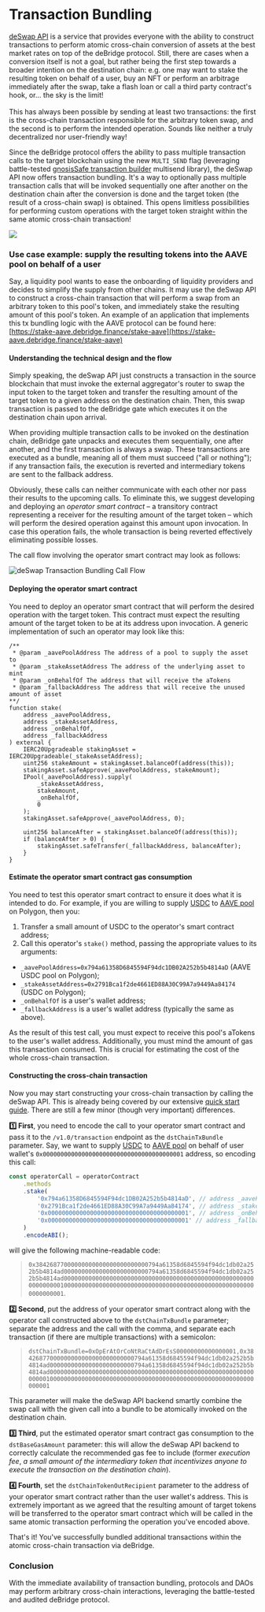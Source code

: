 # Transaction Bundling

[deSwap API](https://debridge.finance/api) is a service that provides everyone with the ability to construct transactions to perform atomic cross-chain conversion of assets at the best market rates on top of the deBridge protocol. Still, there are cases when a conversion itself is not a goal, but rather being the first step towards a broader intention on the destination chain: e.g. one may want to stake the resulting token on behalf of a user, buy an NFT or perform an arbitrage immediately after the swap, take a flash loan or call a third party contract's hook, or... the sky is the limit! \
\
This has always been possible by sending at least two transactions: the first is the cross-chain transaction responsible for the arbitrary token swap, and the second is to perform the intended operation. Sounds like neither a truly decentralized nor user-friendly way!

Since the deBridge protocol offers the ability to pass multiple transaction calls to the target blockchain using the new `MULTI_SEND` flag (leveraging battle-tested [gnosisSafe transaction builder](https://help.gnosis-safe.io/en/articles/4680071-transaction-builder) multisend library), the deSwap API now offers transaction bundling. It's a way to optionally pass multiple transaction calls that will be invoked sequentially one after another on the destination chain after the conversion is done and the target token (the result of a cross-chain swap) is obtained. This opens limitless possibilities for performing custom operations with the target token straight within the same atomic cross-chain transaction!

![](../.gitbook/assets/telegram-cloud-document-2-5201843455797500278.jpg)

### Use case example: supply the resulting tokens into the AAVE pool on behalf of a user

Say, a liquidity pool wants to ease the onboarding of liquidity providers and decides to simplify the supply from other chains. It may use the deSwap API to construct a cross-chain transaction that will perform a swap from an arbitrary token to this pool's token, and immediately stake the resulting amount of this pool's token. An example of an application that implements this tx bundling logic with the AAVE protocol can be found here: [https://stake-aave.debridge.finance/stake-aave](https://stake-aave.debridge.finance/stake-aave)

#### Understanding the technical design and the flow

Simply speaking, the deSwap API just constructs a transaction in the source blockchain that must invoke the external aggregator's router to swap the input token to the target token and transfer the resulting amount of the target token to a given address on the destination chain. Then, this swap transaction is passed to the deBridge gate which executes it on the destination chain upon arrival.

When providing multiple transaction calls to be invoked on the destination chain, deBridge gate unpacks and executes them sequentially, one after another, and the first transaction is always a swap. These transactions are executed as a bundle, meaning all of them must succeed ("all or nothing"); if any transaction fails, the execution is reverted and intermediary tokens are sent to the fallback address.

Obviously, these calls can neither communicate with each other nor pass their results to the upcoming calls. To eliminate this, we suggest developing and deploying an _operator smart contract_ – a transitory contract representing a receiver for the resulting amount of the target token – which will perform the desired operation against this amount upon invocation. In case this operation fails, the whole transaction is being reverted effectively eliminating possible losses.

The call flow involving the operator smart contract may look as follows:

![deSwap Transaction Bundling Call Flow](../.gitbook/assets/TransactionBundlingCallFlow.png)

#### Deploying the operator smart contract

You need to deploy an operator smart contract that will perform the desired operation with the target token. This contract must expect the resulting amount of the target token to be at its address upon invocation. A generic implementation of such an operator may look like this:

```solidity
/**
 * @param _aavePoolAddress The address of a pool to supply the asset to
 * @param _stakeAssetAddress The address of the underlying asset to mint
 * @param _onBehalfOf The address that will receive the aTokens
 * @param _fallbackAddress The address that will receive the unused amount of asset
**/
function stake(
    address _aavePoolAddress,
    address _stakeAssetAddress,
    address _onBehalfOf,
    address _fallbackAddress
) external {
    IERC20Upgradeable stakingAsset = IERC20Upgradeable(_stakeAssetAddress);
    uint256 stakeAmount = stakingAsset.balanceOf(address(this));
    stakingAsset.safeApprove(_aavePoolAddress, stakeAmount);
    IPool(_aavePoolAddress).supply(
        _stakeAssetAddress,
        stakeAmount,
        _onBehalfOf,
        0
    );
    stakingAsset.safeApprove(_aavePoolAddress, 0);

    uint256 balanceAfter = stakingAsset.balanceOf(address(this));
    if (balanceAfter > 0) {
        stakingAsset.safeTransfer(_fallbackAddress, balanceAfter);
    }
}
```

#### Estimate the operator smart contract gas consumption

You need to test this operator smart contract to ensure it does what it is intended to do. For example, if you are willing to supply [USDC](https://polygonscan.com/address/0x2791Bca1f2de4661ED88A30C99A7a9449Aa84174) to [AAVE pool](https://polygonscan.com/address/0x794a61358D6845594F94dc1DB02A252b5b4814aD) on Polygon, then you:

1. Transfer a small amount of USDC to the operator's smart contract address;
2. Call this operator's `stake()` method, passing the appropriate values to its arguments:

* `_aavePoolAddress=0x794a61358D6845594F94dc1DB02A252b5b4814aD` (AAVE USDC pool on Polygon);
* `_stakeAssetAddress=0x2791Bca1f2de4661ED88A30C99A7a9449Aa84174` (USDC on Polygon);
* `_onBehalfOf` is a user's wallet address;
* `_fallbackAddress` is a user's wallet address (typically the same as above).

As the result of this test call, you must expect to receive this pool's aTokens to the user's wallet address. Additionally, you must mind the amount of gas this transaction consumed. This is crucial for estimating the cost of the whole cross-chain transaction.

#### Constructing the cross-chain transaction

Now you may start constructing your cross-chain transaction by calling the deSwap API. This is already being covered by our extensive [quick start guide](https://docs.debridge.finance/deswap/api-quick-start-guide). There are still a few minor (though very important) differences.

**1️⃣ First**, you need to encode the call to your operator smart contract and pass it to the `/v1.0/transaction` endpoint as the `dstChainTxBundle` parameter. Say, we want to supply [USDC](https://polygonscan.com/address/0x794a61358D6845594F94dc1DB02A252b5b4814aD) to [AAVE pool](https://polygonscan.com/address/0x2791Bca1f2de4661ED88A30C99A7a9449Aa84174) on behalf of user wallet's `0x0000000000000000000000000000000000000001` address, so encoding this call:

```js
const operatorCall = operatorContract
    .methods
    .stake(
        '0x794a61358D6845594F94dc1DB02A252b5b4814aD', // address _aavePoolAddress, Aave: Pool V3
        '0x2791Bca1f2de4661ED88A30C99A7a9449Aa84174', // address _stakeAssetAddress, USDC
        '0x0000000000000000000000000000000000000001', // address _onBehalfOf, user's wallet address
        '0x0000000000000000000000000000000000000001' // address _fallbackAddress, user's wallet address
    )
    .encodeABI();
```

will give the following machine-readable code:

> `0x38426877000000000000000000000000794a61358d6845594f94dc1db02a252b5b4814ad000000000000000000000000794a61358d6845594f94dc1db02a252b5b4814ad00000000000000000000000000000000000000000000000000000000000000010000000000000000000000000000000000000000000000000000000000000001`.

**2️⃣ Second**, put the address of your operator smart contract along with the operator call constructed above to the `dstChainTxBundle` parameter; separate the address and the call with the comma, and separate each transaction (if there are multiple transactions) with a semicolon:

> `dstChainTxBundle=0xOpErAtOrCoNtRaCtAdDrEsS00000000000000001,0x38426877000000000000000000000000794a61358d6845594f94dc1db02a252b5b4814ad000000000000000000000000794a61358d6845594f94dc1db02a252b5b4814ad00000000000000000000000000000000000000000000000000000000000000010000000000000000000000000000000000000000000000000000000000000001`

This parameter will make the deSwap API backend smartly combine the swap call with the given call into a bundle to be atomically invoked on the destination chain.

**3️⃣ Third**, put the estimated operator smart contract gas consumption to the `dstBaseGasAmount` parameter: this will allow the deSwap API backend to correctly calculate the recommended gas fee to include (former _execution fee_, _a small amount of the intermediary token that incentivizes anyone to execute the transaction on the destination chain_).

**4️⃣ Fourth**, set the `dstChainTokenOutRecipient` parameter to the address of your operator smart contract rather than the user wallet's address. This is extremely important as we agreed that the resulting amount of target tokens will be transferred to the operator smart contract which will be called in the same atomic transaction performing the operation you've encoded above.

That's it! You've successfully bundled additional transactions within the atomic cross-chain transaction via deBridge.

### Conclusion

With the immediate availability of transaction bundling, protocols and DAOs may perform arbitrary cross-chain interactions, leveraging the battle-tested and audited deBridge protocol.
